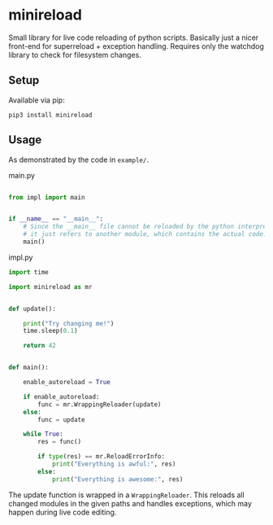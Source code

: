 # minireload

Small library for live code reloading of python scripts.
Basically just a nicer front-end for superreload + exception handling.
Requires only the watchdog library to check for filesystem changes.


## Setup

Available via pip:
```
pip3 install minireload
```

## Usage

As demonstrated by the code in ```example/```.

main.py
```python

from impl import main


if __name__ == "__main__":
    # Since the __main__ file cannot be reloaded by the python interpreter,
    # it just refers to another module, which contains the actual code.
    main()
```

impl.py
```python
import time

import minireload as mr


def update():

    print("Try changing me!")
    time.sleep(0.1)

    return 42


def main():

    enable_autoreload = True

    if enable_autoreload:
        func = mr.WrappingReloader(update)
    else:
        func = update

    while True:
        res = func()

        if type(res) == mr.ReloadErrorInfo:
            print("Everything is awful:", res)
        else:
            print("Everything is awesome:", res)
```

The update function is wrapped in a ```WrappingReloader```. This reloads all
changed modules in the given paths and handles exceptions, which may happen
during live code editing.

